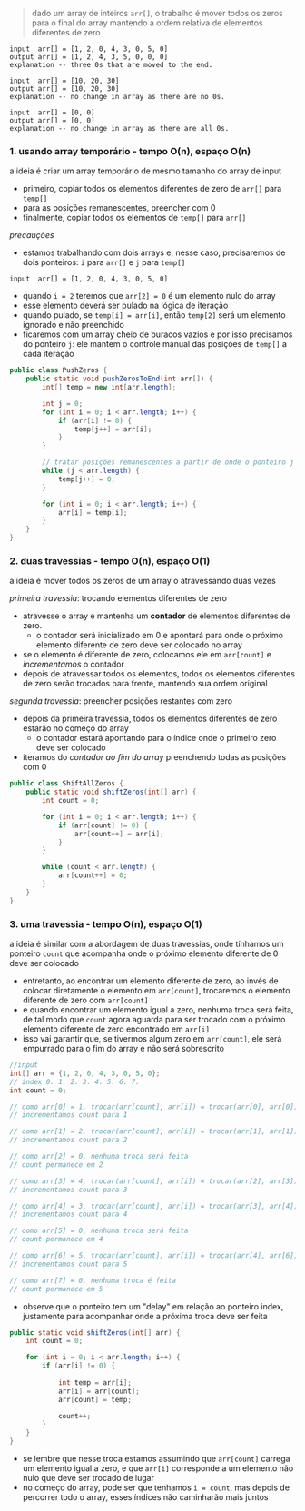 > dado um array de inteiros `arr[]`, o trabalho é mover todos os zeros para o final do array mantendo a ordem relativa de elementos diferentes de zero

```
input  arr[] = [1, 2, 0, 4, 3, 0, 5, 0]  
output arr[] = [1, 2, 4, 3, 5, 0, 0, 0]  
explanation -- three 0s that are moved to the end.

input  arr[] = [10, 20, 30]  
output arr[] = [10, 20, 30]  
explanation -- no change in array as there are no 0s.  
  
input  arr[] = [0, 0]  
output arr[] = [0, 0]  
explanation -- no change in array as there are all 0s.
```

### 1. **usando array temporário - tempo O(n), espaço O(n)**
a ideia é criar um array temporário de mesmo tamanho do array de input
- primeiro, copiar todos os elementos diferentes de zero de `arr[]` para `temp[]`
- para as posições remanescentes, preencher com 0
- finalmente, copiar todos os elementos de `temp[]` para `arr[]`

*precauções*
- estamos trabalhando com dois arrays e, nesse caso, precisaremos de dois ponteiros: `i` para `arr[]` e `j` para `temp[]`
```
input  arr[] = [1, 2, 0, 4, 3, 0, 5, 0] 
```
- quando `i = 2` teremos que `arr[2] = 0` é um elemento nulo do array
- esse elemento deverá ser pulado na lógica de iteração
- quando pulado, se `temp[i] = arr[i]`, então `temp[2]` será um elemento ignorado e não preenchido
- ficaremos com um array cheio de buracos vazios e por isso precisamos do ponteiro `j`: ele mantem o controle manual das posições de `temp[]` a cada iteração

```java
public class PushZeros {
	public static void pushZerosToEnd(int arr[]) {
		int[] temp = new int[arr.length];

		int j = 0;
		for (int i = 0; i < arr.length; i++) {
			if (arr[i] != 0) {
				temp[j++] = arr[i];
			}
		}

		// tratar posições remanescentes a partir de onde o ponteiro j parou
		while (j < arr.length) {
			temp[j++] = 0;
		}

		for (int i = 0; i < arr.length; i++) {
			arr[i] = temp[i];
		}
	}
}
```

### 2. duas travessias - tempo O(n), espaço O(1)
a ideia é mover todos os zeros de um array o atravessando duas vezes

*primeira travessia*: trocando elementos diferentes de zero
* atravesse o array e mantenha um **contador** de elementos diferentes de zero.
    * o contador será inicializado em 0 e apontará para onde o próximo elemento diferente de zero deve ser colocado no array
* se o elemento é diferente de zero, colocamos ele em `arr[count]` e *incrementamos* o contador
* depois de atravessar todos os elementos, todos os elementos diferentes de zero serão trocados para frente, mantendo sua ordem original

*segunda travessia*: preencher posições restantes com zero
* depois da primeira travessia, todos os elementos diferentes de zero estarão no começo do array
    * o contador estará apontando para o índice onde o primeiro zero deve ser colocado
* iteramos do *contador ao fim do array* preenchendo todas as posições com 0

```java
public class ShiftAllZeros {
	public static void shiftZeros(int[] arr) {
		int count = 0;

		for (int i = 0; i < arr.length; i++) {
			if (arr[count] != 0) {
				arr[count++] = arr[i];
			}
		}

		while (count < arr.length) {
			arr[count++] = 0;
		}
	}
}
```

### 3. uma travessia - tempo O(n), espaço O(1)
a ideia é similar com a abordagem de duas travessias, onde tínhamos um ponteiro `count` que acompanha onde o próximo elemento diferente de 0 deve ser colocado
* entretanto, ao encontrar um elemento diferente de zero, ao invés de colocar diretamente o elemento em `arr[count]`, trocaremos o elemento diferente de zero com `arr[count]`
* e quando encontrar um elemento igual a zero, nenhuma troca será feita, de tal modo que `count` agora aguarda para ser trocado com o próximo elemento diferente de zero encontrado em `arr[i]`
* isso vai garantir que, se tivermos algum zero em `arr[count]`, ele será empurrado para o fim do array e não será sobrescrito

```java
//input
int[] arr = {1, 2, 0, 4, 3, 0, 5, 0};
// index 0. 1. 2. 3. 4. 5. 6. 7. 
int count = 0;

// como arr[0] = 1, trocar(arr[count], arr[i]) = trocar(arr[0], arr[0])
// incrementamos count para 1

// como arr[1] = 2, trocar(arr[count], arr[i]) = trocar(arr[1], arr[1])
// incrementamos count para 2

// como arr[2] = 0, nenhuma troca será feita
// count permanece em 2

// como arr[3] = 4, trocar(arr[count], arr[i]) = trocar(arr[2], arr[3])
// incrementamos count para 3

// como arr[4] = 3, trocar(arr[count], arr[i]) = trocar(arr[3], arr[4])
// incrementamos count para 4

// como arr[5] = 0, nenhuma troca será feita
// count permanece em 4

// como arr[6] = 5, trocar(arr[count], arr[i]) = trocar(arr[4], arr[6])
// incrementamos count para 5

// como arr[7] = 0, nenhuma troca é feita
// count permanece em 5
```
* observe que o ponteiro tem um "delay" em relação ao ponteiro index, justamente para acompanhar onde a próxima troca deve ser feita

```java
public static void shiftZeros(int[] arr) {
	int count = 0;

	for (int i = 0; i < arr.length; i++) {
		if (arr[i] != 0) {
		
			int temp = arr[i];
			arr[i] = arr[count];
			arr[count] = temp;

			count++;
		}
	}
}
```
* se lembre que nesse troca estamos assumindo que `arr[count]` carrega um elemento igual a zero, e que `arr[i]` corresponde a um elemento não nulo que deve ser trocado de lugar
* no começo do array, pode ser que tenhamos `i = count`, mas depois de percorrer todo o array, esses índices não caminharão mais juntos